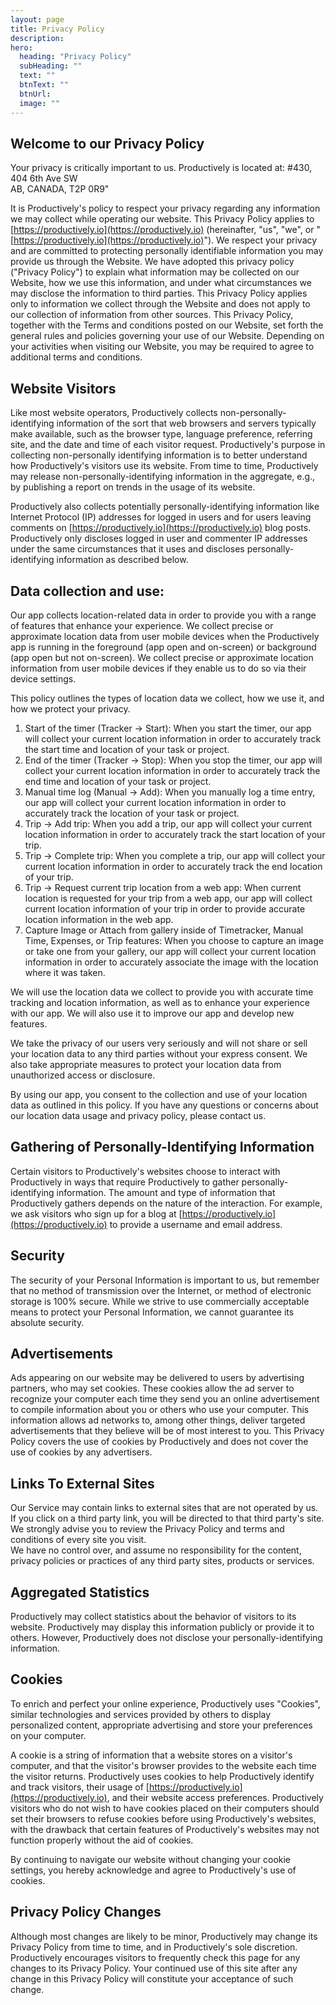 ```yaml
---
layout: page
title: Privacy Policy
description: 
hero:
  heading: "Privacy Policy"
  subHeading: ""
  text: ""
  btnText: ""
  btnUrl: 
  image: ""
---
```



## Welcome to our Privacy Policy
Your privacy is critically important to us.
Productively is located at:
#430, 404 6th Ave SW <br> AB, CANADA, T2P 0R9"


It is Productively's policy to respect your privacy regarding any information we may collect while operating our website. This Privacy Policy applies to [https://productively.io](https://productively.io) (hereinafter, "us", "we", or "[https://productively.io](https://productively.io)"). We respect your privacy and are committed to protecting personally identifiable information you may provide us through the Website. We have adopted this privacy policy ("Privacy Policy") to explain what information may be collected on our Website, how we use this information, and under what circumstances we may disclose the information to third parties. This Privacy Policy applies only to information we collect through the Website and does not apply to our collection of information from other sources. This Privacy Policy, together with the Terms and conditions posted on our Website, set forth the general rules and policies governing your use of our Website. Depending on your activities when visiting our Website, you may be required to agree to additional terms and conditions.

## Website Visitors

Like most website operators, Productively collects non-personally-identifying information of the sort that web browsers and servers typically make available, such as the browser type, language preference, referring site, and the date and time of each visitor request. Productively's purpose in collecting non-personally identifying information is to better understand how Productively's visitors use its website. From time to time, Productively may release non-personally-identifying information in the aggregate, e.g., by publishing a report on trends in the usage of its website.

Productively also collects potentially personally-identifying information like Internet Protocol (IP) addresses for logged in users and for users leaving comments on [https://productively.io](https://productively.io) blog posts. Productively only discloses logged in user and commenter IP addresses under the same circumstances that it uses and discloses personally-identifying information as described below.

## Data collection and use:

Our app collects location-related data in order to provide you with a range of features that enhance your experience. We collect precise or approximate location data from user mobile devices when the Productively app is running in the foreground (app open and on-screen) or background (app open but not on-screen). We collect precise or approximate location information from user mobile devices if they enable us to do so via their device settings.

This policy outlines the types of location data we collect, how we use it, and how we protect your privacy.

1. Start of the timer (Tracker -> Start): When you start the timer, our app will collect your current location information in order to accurately track the start time and location of your task or project.
2. End of the timer (Tracker -> Stop): When you stop the timer, our app will collect your current location information in order to accurately track the end time and location of your task or project.
3. Manual time log (Manual -> Add): When you manually log a time entry, our app will collect your current location information in order to accurately track the location of your task or project.
4. Trip -> Add trip: When you add a trip, our app will collect your current location information in order to accurately track the start location of your trip.
5. Trip -> Complete trip: When you complete a trip, our app will collect your current location information in order to accurately track the end location of your trip.
6. Trip -> Request current trip location from a web app: When current location is requested for your trip from a web app, our app will collect current location information of your trip in order to provide accurate location information in the web app.
7. Capture Image or Attach from gallery inside of Timetracker, Manual Time, Expenses, or Trip features: When you choose to capture an image or take one from your gallery, our app will collect your current location information in order to accurately associate the image with the location where it was taken.

We will use the location data we collect to provide you with accurate time tracking and location information, as well as to enhance your experience with our app. We will also use it to improve our app and develop new features.

We take the privacy of our users very seriously and will not share or sell your location data to any third parties without your express consent. We also take appropriate measures to protect your location data from unauthorized access or disclosure.

By using our app, you consent to the collection and use of your location data as outlined in this policy. If you have any questions or concerns about our location data usage and privacy policy, please contact us.


## Gathering of Personally-Identifying Information

Certain visitors to Productively's websites choose to interact with Productively in ways that require Productively to gather personally-identifying information. The amount and type of information that Productively gathers depends on the nature of the interaction. For example, we ask visitors who sign up for a blog at [https://productively.io](https://productively.io) to provide a username and email address.

## Security

The security of your Personal Information is important to us, but remember that no method of transmission over the Internet, or method of electronic storage is 100% secure. While we strive to use commercially acceptable means to protect your Personal Information, we cannot guarantee its absolute security.

## Advertisements

Ads appearing on our website may be delivered to users by advertising partners, who may set cookies. These cookies allow the ad server to recognize your computer each time they send you an online advertisement to compile information about you or others who use your computer. This information allows ad networks to, among other things, deliver targeted advertisements that they believe will be of most interest to you. This Privacy Policy covers the use of cookies by Productively and does not cover the use of cookies by any advertisers.

## Links To External Sites
Our Service may contain links to external sites that are not operated by us. If you click on a third party link, you will be directed to that third party's site. We strongly advise you to review the Privacy Policy and terms and conditions of every site you visit.    
We have no control over, and assume no responsibility for the content, privacy policies or practices of any third party sites, products or services.

## Aggregated Statistics

Productively may collect statistics about the behavior of visitors to its website. Productively may display this information publicly or provide it to others. However, Productively does not disclose your personally-identifying information.

## Cookies

To enrich and perfect your online experience, Productively uses "Cookies", similar technologies and services provided by others to display personalized content, appropriate advertising and store your preferences on your computer.

A cookie is a string of information that a website stores on a visitor's computer, and that the visitor's browser provides to the website each time the visitor returns. Productively uses cookies to help Productively identify and track visitors, their usage of [https://productively.io](https://productively.io), and their website access preferences. Productively visitors who do not wish to have cookies placed on their computers should set their browsers to refuse cookies before using Productively's websites, with the drawback that certain features of Productively's websites may not function properly without the aid of cookies.

By continuing to navigate our website without changing your cookie settings, you hereby acknowledge and agree to Productively's use of cookies.

## Privacy Policy Changes


Although most changes are likely to be minor, Productively may change its Privacy Policy from time to time, and in Productively's sole discretion. Productively encourages visitors to frequently check this page for any changes to its Privacy Policy. Your continued use of this site after any change in this Privacy Policy will constitute your acceptance of such change.
